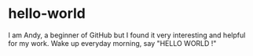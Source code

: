 # hello-world
I am Andy, a beginner of GitHub but I found it very interesting and helpful for my work. 
Wake up everyday morning, say "HELLO WORLD !"
